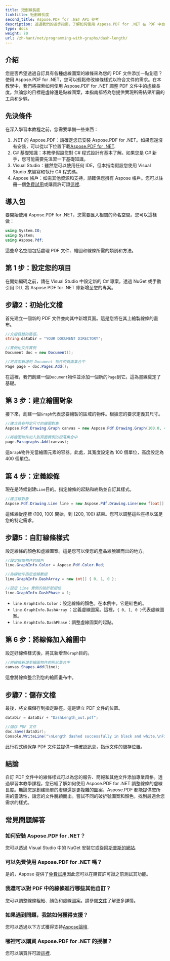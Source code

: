 ```yaml
---
title: 短劃線長度
linktitle: 短劃線長度
second_title: Aspose.PDF for .NET API 參考
description: 透過我們的逐步指南，了解如何使用 Aspose.PDF for .NET 在 PDF 中自訂線條虛線圖案。非常適合為您的文件添加風格。
type: docs
weight: 70
url: /zh-hant/net/programming-with-graphs/dash-length/
---
```

## 介紹

您是否希望透過自訂具有各種虛線圖案的線條來為您的 PDF 文件添加一點創意？使用 Aspose.PDF for .NET，您可以輕鬆修改線條樣式以符合文件的需求。在本教學中，我們將探索如何使用 Aspose.PDF for .NET 調整 PDF 文件中的虛線長度。無論您的目標是虛線還是點線圖案，本指南都將為您提供實現所需結果所需的工具和步驟。

## 先決條件

在深入學習本教程之前，您需要準備一些東西：

1. .NET 的 Aspose.PDF：請確定您已安裝 Aspose.PDF for .NET。如果您還沒有安裝，可以從以下位置下載[Aspose.PDF for .NET](https://releases.aspose.com/pdf/net/).
2. C# 基礎知識：本教學假設您對 C# 程式設計有基本了解。如果您是 C# 新手，您可能需要先溫習一下基礎知識。
3. Visual Studio：雖然您可以使用任何 IDE，但本指南假設您使用 Visual Studio 來編寫和執行 C# 程式碼。
4.  Aspose 帳戶：如需其他資源和支持，請確保您擁有 Aspose 帳戶。您可以註冊一個[免費試用](https://releases.aspose.com/)或購買許可證[這裡](https://purchase.aspose.com/buy).

## 導入包

要開始使用 Aspose.PDF for .NET，您需要匯入相關的命名空間。您可以這樣做：

```csharp
using System.IO;
using System;
using Aspose.Pdf;
```

這些命名空間包括處理 PDF 文件、繪圖和線條所需的類別和方法。

## 第 1 步：設定您的項目

在開始編碼之前，請在 Visual Studio 中設定新的 C# 專案。透過 NuGet 或手動引用 DLL 將 Aspose.PDF for .NET 庫新增至您的專案。 

## 步驟2：初始化文檔

首先建立一個新的 PDF 文件並向其中新增頁面。這是您將在其上繪製線條的畫布。

```csharp
//文檔目錄的路徑。
string dataDir = "YOUR DOCUMENT DIRECTORY";

//實例化文件實例
Document doc = new Document();

//將頁面新增到 Document 物件的頁面集合中
Page page = doc.Pages.Add();
```

在這裡，我們創建一個`Document`物件並添加一個新的`Page`到它。這為畫線奠定了基礎。

## 第 3 步：建立繪圖對象

接下來，創建一個`Graph`代表您要繪製的區域的物件。根據您的要求定義其尺寸。

```csharp
//建立具有特定尺寸的繪圖對象
Aspose.Pdf.Drawing.Graph canvas = new Aspose.Pdf.Drawing.Graph(100.0, 400.0);

//將繪圖物件加入到頁面實例的段落集合中
page.Paragraphs.Add(canvas);
```

這`Graph`物件充當繪圖元素的容器。此處，其寬度設定為 100 個單位，高度設定為 400 個單位。

## 第 4 步：定義線條

現在是時候創建`Line`目的。指定線條的起點和終點並自訂其樣式。

```csharp
//建立線對象
Aspose.Pdf.Drawing.Line line = new Aspose.Pdf.Drawing.Line(new float[] { 100, 100, 200, 100 });
```

這條線從座標 (100, 100) 開始，到 (200, 100) 結束。您可以調整這些座標以滿足您的特定需求。

## 步驟5：自訂線條樣式

設定線條的顏色和虛線圖案。這是您可以使您的產品線脫穎而出的地方。

```csharp
//設定線條物件的顏色
line.GraphInfo.Color = Aspose.Pdf.Color.Red;

//為線物件指定虛線數組
line.GraphInfo.DashArray = new int[] { 0, 1, 0 };

//設定 Line 實例的破折號相位
line.GraphInfo.DashPhase = 1;
```

- `line.GraphInfo.Color`：設定線條的顏色。在本例中，它是紅色的。
- `line.GraphInfo.DashArray` ：定義虛線圖案。這裡，`{ 0, 1, 0 }`代表虛線圖案。
- `line.GraphInfo.DashPhase`：調整虛線圖案的起點。

## 第 6 步：將線條加入繪圖中

設定好線條樣式後，將其新增至`Graph`目的。

```csharp
//將線條新增至繪圖物件的形狀集合中
canvas.Shapes.Add(line);
```

這會將線條整合到您的繪圖畫布中。

## 步驟7：儲存文檔

最後，將文檔儲存到指定路徑。這是建立 PDF 文件的位置。

```csharp
dataDir = dataDir + "DashLength_out.pdf";

//儲存 PDF 文件
doc.Save(dataDir);
Console.WriteLine("\nLength dashed successfully in black and white.\nFile saved at " + dataDir);
```

此行程式碼保存 PDF 文件並提供一條確認訊息，指示文件的儲存位置。

## 結論

自訂 PDF 文件中的線條樣式可以為您的報告、簡報和其他文件添加專業風格。透過學習本教學課程，您已經了解如何使用 Aspose.PDF for .NET 調整線條的虛線長度。無論您是創建簡單的虛線還是更複雜的圖案，Aspose.PDF 都能提供您所需的靈活性，讓您的文件脫穎而出。嘗試不同的破折號圖案和顏色，找到最適合您需求的樣式。

## 常見問題解答

### 如何安裝 Aspose.PDF for .NET？
您可以透過 Visual Studio 中的 NuGet 安裝它或從[阿斯普斯的網站](https://releases.aspose.com/pdf/net/).

### 可以免費使用 Aspose.PDF for .NET 嗎？
是的，Aspose 提供了[免費試用](https://releases.aspose.com/)因此您可以在購買許可證之前測試其功能。

### 我還可以對 PDF 中的線條進行哪些其他自訂？
您可以調整線條粗細、顏色和虛線圖案。請參閱[文件](https://reference.aspose.com/pdf/net/)了解更多詳情。

### 如果遇到問題，我該如何獲得支援？
您可以透過以下方式獲得支持[Aspose論壇](https://forum.aspose.com/c/pdf/10).

### 哪裡可以購買 Aspose.PDF for .NET 的授權？
您可以購買許可證[這裡](https://purchase.aspose.com/buy).